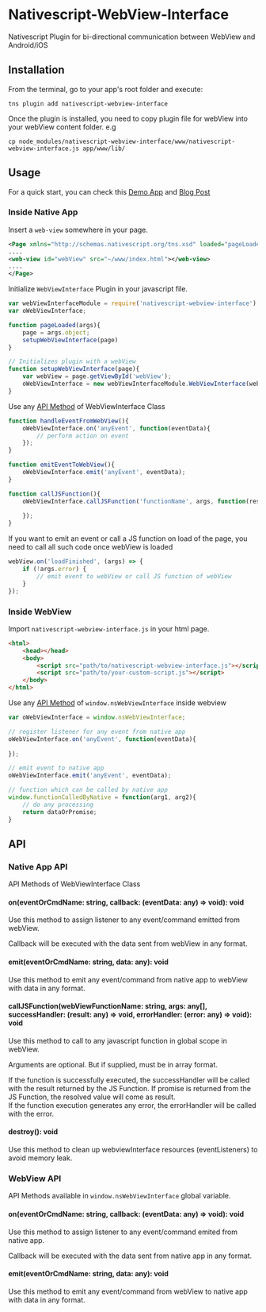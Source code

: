 # Nativescript-WebView-Interface
Nativescript Plugin for bi-directional communication between WebView and Android/iOS

## Installation
From the terminal, go to your app's root folder and execute:
```
tns plugin add nativescript-webview-interface
```

Once the plugin is installed, you need to copy plugin file for webView into your webView content folder.
e.g
```
cp node_modules/nativescript-webview-interface/www/nativescript-webview-interface.js app/www/lib/
```

## Usage
For a quick start, you can check this [Demo App](https://github.com/shripalsoni04/nativescript-webview-interface-demo) and [Blog Post](http://shripalsoni.com/blog/nativescript-webview-native-bi-directional-communication/)

### Inside Native App

Insert a `web-view` somewhere in your page.
```xml
<Page xmlns="http://schemas.nativescript.org/tns.xsd" loaded="pageLoaded">
....
<web-view id="webView" src="~/www/index.html"></web-view>
....
</Page>
```

Initialize `WebViewInterface` Plugin in your javascript file.
```javascript
var webViewInterfaceModule = require('nativescript-webview-interface');
var oWebViewInterface;

function pageLoaded(args){
    page = args.object;
    setupWebViewInterface(page) 
}

// Initializes plugin with a webView
function setupWebViewInterface(page){
    var webView = page.getViewById('webView');
    oWebViewInterface = new webViewInterfaceModule.WebViewInterface(webView);
}
```

Use any [API Method](#native-app-api) of WebViewInterface Class
```javascript
function handleEventFromWebView(){
    oWebViewInterface.on('anyEvent', function(eventData){
        // perform action on event
    });
}

function emitEventToWebView(){
    oWebViewInterface.emit('anyEvent', eventData);
}

function callJSFunction(){
    oWebViewInterface.callJSFunction('functionName', args, function(result){
        
    });
}
```

If you want to emit an event or call a JS function on load of the page, you need to call all such code once webView is loaded
```javascript
webView.on('loadFinished', (args) => {
    if (!args.error) {
        // emit event to webView or call JS function of webView
    }
});
```

### Inside WebView

Import `nativescript-webview-interface.js` in your html page.
```html
<html>
    <head></head>
    <body>
        <script src="path/to/nativescript-webview-interface.js"></script>
        <script src="path/to/your-custom-script.js"></script>        
    </body>
</html>
```

Use any [API Method](#webview-api) of `window.nsWebViewInterface` inside webview

```javascript
var oWebViewInterface = window.nsWebViewInterface;

// register listener for any event from native app
oWebViewInterface.on('anyEvent', function(eventData){
    
});

// emit event to native app
oWebViewInterface.emit('anyEvent', eventData);

// function which can be called by native app
window.functionCalledByNative = function(arg1, arg2){
    // do any processing
    return dataOrPromise;
}
```
## API

### Native App API

API Methods of WebViewInterface Class

#### on(eventOrCmdName: string, callback: (eventData: any) => void): void
Use this method to assign listener to any event/command emitted from webView.

Callback will be executed with the data sent from webView in any format. 

#### emit(eventOrCmdName: string, data: any): void
Use this method to emit any event/command from native app to webView with data in any format.

#### callJSFunction(webViewFunctionName: string, args: any[], successHandler: (result: any) => void, errorHandler: (error: any) => void): void
Use this method to call to any javascript function in global scope in webView.

Arguments are optional. But if supplied, must be in array format.

If the function is successfully executed, the successHandler will be called with the result returned by the JS Function. If promise is returned from the JS Function, the resolved value will come as result.<br/>
If the function execution generates any error, the errorHandler will be called with the error.

#### destroy(): void
Use this method to clean up webviewInterface resources (eventListeners) to avoid memory leak.

### WebView API

API Methods available in `window.nsWebViewInterface` global variable.

#### on(eventOrCmdName: string, callback: (eventData: any) => void): void
Use this method to assign listener to  any event/command emited from native app.

Callback will be executed with the data sent from native app in any format.

#### emit(eventOrCmdName: string, data: any): void 
Use this method to emit any event/command from webView to native app with data in any format.